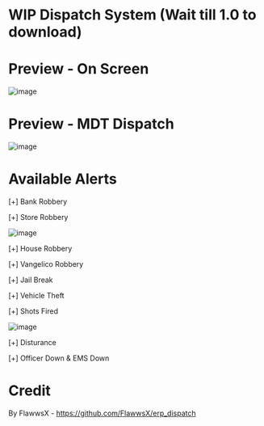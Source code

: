 # WIP Dispatch System (Wait till 1.0 to download)

# Preview - On Screen 
![image](https://i.imgur.com/3rZl5yZ.png)
# Preview - MDT Dispatch
![image](https://cdn.discordapp.com/attachments/940252790918352896/940377297347838023/unknown.png)

# Available Alerts

[+] Bank Robbery

[+] Store Robbery

![image](https://user-images.githubusercontent.com/82112471/153118089-2623116a-cd80-4eea-85b1-f3e37b748442.png)

[+] House Robbery

[+] Vangelico Robbery

[+] Jail Break

[+] Vehicle Theft

[+] Shots Fired

![image](https://user-images.githubusercontent.com/82112471/153121639-140e2730-b628-46ad-b787-84115d999878.png)

[+] Disturance

[+] Officer Down & EMS Down

# Credit
By FlawwsX - https://github.com/FlawwsX/erp_dispatch
